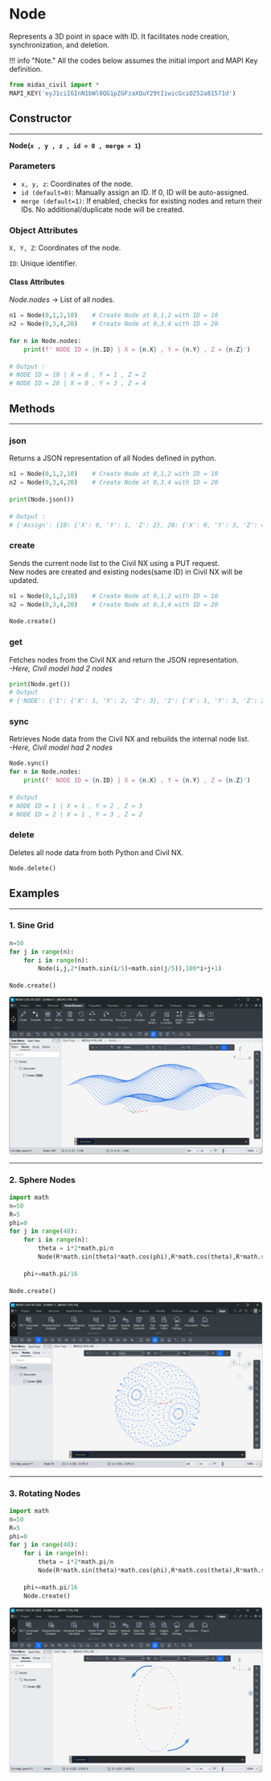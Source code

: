 # Node
Represents a 3D point in space with ID.
It facilitates node creation, synchronization, and deletion.

!!! info "Note."
    All the codes below assumes the initial import and MAPI Key definition.

```py
from midas_civil import *
MAPI_KEY('eyJ1ciI6InN1bWl0QG1pZGFzaXQuY29tIiwicGciO252a81571d')
```


## Constructor
---
**Node(`x , y , z , id = 0 , merge = 1`)**

### Parameters
* `x, y, z`: Coordinates of the node.
* `id (default=0)`: Manually assign an ID.   If 0, ID will be auto-assigned.
* `merge (default=1)`: If enabled, checks for existing nodes and return their IDs.  No additional/duplicate node will be created.


### Object Attributes

`X, Y, Z`: Coordinates of the node.

`ID`: Unique identifier.

#### Class Attributes

*Node.nodes* -> List of all nodes.

```py
n1 = Node(0,1,2,10)    # Create Node at 0,1,2 with ID = 10
n2 = Node(0,3,4,20)    # Create Node at 0,3,4 with ID = 20

for n in Node.nodes:
    print(f' NODE ID = {n.ID} | X = {n.X} , Y = {n.Y} , Z = {n.Z}')

# Output :
# NODE ID = 10 | X = 0 , Y = 1 , Z = 2
# NODE ID = 20 | X = 0 , Y = 3 , Z = 4

```


## Methods
---
### <font style="font-size:0px">Node.</font>json 
Returns a JSON representation of all Nodes defined in python.

```py
n1 = Node(0,1,2,10)    # Create Node at 0,1,2 with ID = 10
n2 = Node(0,3,4,20)    # Create Node at 0,3,4 with ID = 20

print(Node.json())

# Output :
# {'Assign': {10: {'X': 0, 'Y': 1, 'Z': 2}, 20: {'X': 0, 'Y': 3, 'Z': 4}}}

```

### <font style="font-size:0px">Node.</font>create
Sends the current node list to the Civil NX using a PUT request.  
New nodes are created and existing nodes(same ID) in Civil NX will be updated.

```py
n1 = Node(0,1,2,10)    # Create Node at 0,1,2 with ID = 10
n2 = Node(0,3,4,20)    # Create Node at 0,3,4 with ID = 20

Node.create()

```

### <font style="font-size:0px">Node.</font>get
Fetches nodes from the Civil NX and return the JSON representation.  
*-Here, Civil model had 2 nodes* 
```py
print(Node.get())
# Output
# {'NODE': {'1': {'X': 1, 'Y': 2, 'Z': 3}, '2': {'X': 1, 'Y': 3, 'Z': 2}}}
```

### <font style="font-size:0px">Node.</font>sync
Retrieves Node data from the Civil NX and rebuilds the internal node list.  
*-Here, Civil model had 2 nodes* 
```py
Node.sync()
for n in Node.nodes:
    print(f' NODE ID = {n.ID} | X = {n.X} , Y = {n.Y} , Z = {n.Z}')

# Output
# NODE ID = 1 | X = 1 , Y = 2 , Z = 3
# NODE ID = 2 | X = 1 , Y = 3 , Z = 2

```


### <font style="font-size:0px">Node.</font>delete
Deletes all node data from both Python and Civil NX.

```py
Node.delete()
```

## Examples
---
### 1. Sine Grid

```py
n=50
for j in range(n):
    for i in range(n):
        Node(i,j,2*(math.sin(i/5)+math.sin(j/5)),100*i+j+1)

Node.create()
```
![NODE GRID](assets/node_grid.png)

---------------------------------------------------------

### 2. Sphere Nodes

```py
import math
n=50
R=5
phi=0
for j in range(40):
    for i in range(n):
        theta = i*2*math.pi/n
        Node(R*math.sin(theta)*math.cos(phi),R*math.cos(theta),R*math.sin(theta)*math.sin(phi))

    phi+=math.pi/16
    
Node.create()
```
![NODE GRID](assets/node_sphere.png)

---------------------------------------------------------

### 3. Rotating Nodes

```py
import math
n=50
R=5
phi=0
for j in range(40):
    for i in range(n):
        theta = i*2*math.pi/n
        Node(R*math.sin(theta)*math.cos(phi),R*math.cos(theta),R*math.sin(theta)*math.sin(phi),i+1)

    phi+=math.pi/16
    Node.create()
```
![NODE GRID](assets/node_rotate.png)